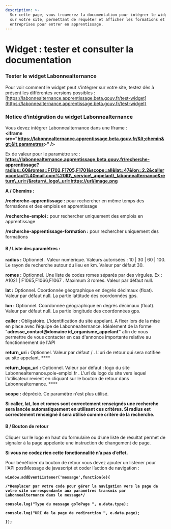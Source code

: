 ```yaml
---
description: >-
  Sur cette page, vous trouverez la documentation pour intégrer le widget LBA
  sur votre site, permettant de requêter et afficher les formations et les
  entreprises pour entrer en apprentissage.
---
```


# Widget : tester et consulter la documentation

### **Tester le widget Labonnealternance**

Pour voir comment le widget peut s'intégrer sur votre site, testez dès à présent les différentes versions possibles : [https://labonnealternance.apprentissage.beta.gouv.fr/test-widget](https://labonnealternance.apprentissage.beta.gouv.fr/test-widget)

### **Notice d’intégration du widget Labonnealternance**

Vous devez intégrer Labonnealternance dans une Iframe :   
**&lt;iframe src="https://labonnealternance.apprentissage.beta.gouv.fr/&lt;chemin&gt;&lt;parametres&gt;" /&gt;**  


Ex de valeur pour le paramètre src :   
**https://labonnealternance.apprentissage.beta.gouv.fr/recherche-apprentissage?radius=60&romes=F1702,F1705,F1701&scope=all&lat=47&lon=2.2&caller=contact%40mail.com%20ID\_service\_appelant\_labonnealternance&return\_uri=/&return\_logo\_url=https://url/image.png**  


**A / Chemins :**

**/recherche-apprentissage :** pour rechercher en même temps des formations et des emplois en apprentissage

**/recherche-emploi :** pour rechercher uniquement des emplois en apprentissage

**/recherche-apprentissage-formation :** pour rechercher uniquement des formations



#### **B / Liste des paramètres :** 

**radius :** Optionnel . Valeur numérique. Valeurs autorisées : 10 \| 30 \| 60 \| 100. Le rayon de recherche autour du lieu en km. Valeur par défaut 30.

**romes :** Optionnel. Une liste de codes romes séparés par des virgules. Ex : A1021 \| F1065,F1066,F1067 . Maximum 3 romes. Valeur par défaut null.

**lat :** Optionnel. Coordonnée géographique en degrés décimaux \(float\). Valeur par défaut null. La partie lattitude des coordonnées gps.

**lon :** Optionnel. Coordonnée géographique en degrés décimaux \(float\). Valeur par défaut null. La partie longitude des coordonnées gps.

**caller :** Obligatoire. L'identification du site appelant. A fixer lors de la mise en place avec l’équipe de Labonnealternance. Idéalement de la forme "**adresse\_contact@domaine id\_organisme\_appelant"** afin de nous permettre de vous contacter en cas d'annonce importante relative au fonctionnement de l'API

**return\_uri :** Optionnel. Valeur par défaut / . L'uri de retour qui sera notifiée au site appelant. ****

**return\_logo\_url :** Optionnel. Valeur par défaut : logo du site Labonnealternance.pole-emploi.fr . L'url du logo du site vers lequel l'utilisateur revient en cliquant sur le bouton de retour dans Labonnealternance. ****

**scope :**  déprécié. Ce paramètre n'est plus utilisé.

**Si caller, lat, lon et romes sont correctement renseignés une recherche sera lancée automatiquement en utilisant ces critères. Si radius est correctement renseigné il sera utilisé comme critère de la recherche.**

#### **B /  Bouton de retour** 

Cliquer sur le logo en haut du formulaire ou d’une liste de résultat permet de signaler à la page appelante une instruction de changement de page.

**Si vous ne codez rien cette fonctionnalité n’a pas d’effet.**

Pour bénéficier du bouton de retour vous devez ajouter un listener pour l'API postMessage de javascript et coder l’action de navigation :

**`window.addEventListener('message',function(e){`** 

**`/*Remplacer par votre code pour gérer la navigation vers la page de votre site correspondante aux paramètres transmis par Labonnealternance dans le message*/`**

  
**`console.log("Type du message goToPage ", e.data.type);`**

**`console.log("URI de la page de redirection ", e.data.page);`**

**`});`**

